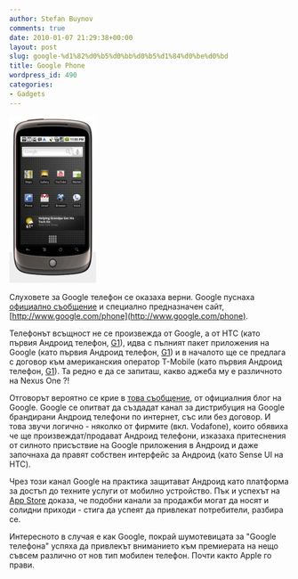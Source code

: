 ```yaml
---
author: Stefan Buynov
comments: true
date: 2010-01-07 21:29:38+00:00
layout: post
slug: google-%d1%82%d0%b5%d0%bb%d0%b5%d1%84%d0%be%d0%bd
title: Google Phone
wordpress_id: 490
categories:
- Gadgets
---
```


[![NexusOne](/images/2010/01/NexusOne-156x300.jpg)](/images/2010/01/NexusOne.jpg)

Слуховете за Google телефон се оказаха верни. Google пуснаха [официално съобщение](http://googlemobile.blogspot.com/2010/01/introducing-nexus-one.html) и специално предназначен сайт, [http://www.google.com/phone](http://www.google.com/phone).

Телефонът всъщност не се произвежда от Google, а от HTC (като първия Андроид телефон, [G1](http://www.t-mobileg1.com/)), идва с пълният пакет приложения на Google (като първия Андроид телефон, [G1](http://www.t-mobileg1.com/)) и в началото ще се предлага с договор към американския оператор T-Mobile (като първия Андроид телефон, [G1](http://www.t-mobileg1.com/)). Та редно е да се запиташ, какво аджеба му е различното на Nexus One ?!

Отговорът вероятно се крие в [това съобщение](http://googleblog.blogspot.com/2010/01/our-new-approach-to-buying-mobile-phone.html), от официалния блог на Google. Google се опитват да създадат канал за дистрибуция на Google брандирани Андроид телефони по интернет, със или без договор. И това звучи логично - няколко от фирмите (вкл. Vodafone), които обявиха че ще произвеждат/продават Андроид телефони, изказаха притеснения от силното присъствие на Google приложения в Андроид и даже започнаха да правят собствен интерфейс за Андроид (като Sense UI на HTC).

Чрез този канал Google на практика защитават Андроид като платформа за достъп до техните услуги от мобилно устройство. Пък и успехът на [App Store](http://www.apple.com/iphone/iphone-3gs/app-store.html) доказа, че подобни канали за продажби могат да носят и солидни приходи - стига да успеят да привлекат потребители, разбира се.

Интересното в случая е как Google, покрай шумотевицата за "Google телефона" успяха да привлекът вниманието към премиерата на нещо съвсем различно от нов тип мобилен телефон. Почти както Apple го прави.

